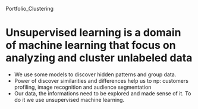  Portfolio_Clustering

# Unsupervised learning is a domain of machine learning that focus on analyzing and cluster unlabeled data
* We use some models to discover hidden patterns and group data.
* Power of discover similarities and differences help us to np: customers profiling, image recognition and audience segmentation
* Our data, the informations need to be explored and made sense of it. To do it we use unsupervised machine learning.

